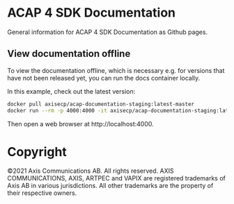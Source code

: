 # ACAP 4 SDK Documentation

General information for ACAP 4 SDK Documentation as Github pages.

## View documentation offline

To view the documentation offline, which is necessary e.g. for versions that have not been released yet, you can run the docs container locally.

In this example, check out the latest version:

```bash
docker pull axisecp/acap-documentation-staging:latest-master
docker run --rm -p 4000:4000 -it axisecp/acap-documentation-staging:latest-master jekyll serve
```

Then open a web browser at http://localhost:4000.

# Copyright
&copy;2021 Axis Communications AB. All rights reserved. AXIS COMMUNICATIONS, AXIS, ARTPEC and VAPIX are registered trademarks of Axis AB in various jurisdictions. All other trademarks are the property of their respective owners.
